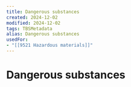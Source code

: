 ```yaml
---
title: Dangerous substances
created: 2024-12-02
modified: 2024-12-02
tags: TBSMetadata
alias: Dangerous substances
usedFor:
- "[[9521 Hazardous materials]]"
---
```

# Dangerous substances
